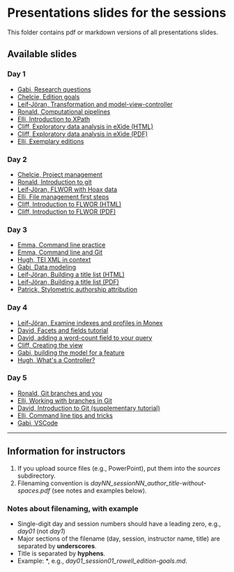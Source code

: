# Presentations slides for the sessions

This folder contains pdf or markdown versions of all presentations slides.

## Available slides

### Day 1

* [Gabi, Research questions](./day01_session01_keane_research-questions.md)
* [Chelcie, Edition goals](./day01_session01_rowell_edition-goals.md)
* [Leif-Jöran, Transformation and model-view-controller](./day01_session02-ljo-transformation_and_mvc.pdf)
* [Ronald, Computational pipelines](./day01_session02_dekker_computational-pipelines.pdf)
* [Elli, Introduction to XPath](./day01_session02_bleeker_xpath.pdf)
* [Cliff, Exploratory data analysis in eXide (HTML)](./day01_session04_anderson_exploratory_data_analysis_in_exide.pdf)
* [Cliff, Exploratory data analysis in eXide (PDF)](./day01_session04_anderson_exploratory_data_analysis_in_exide.pdf)
* [Elli, Exemplary editions](./day01_session04_bleeker_exemp-editions.pdf)

### Day 2

* [Chelcie, Project management](./day02_session01_rowell_project-management.md)
* [Ronald, Introduction to git](./day02_session02_dekker_version_control_with_git.pdf)
* [Leif-Jöran, FLWOR with Hoax data](./day02_session02_ljo_FLWOR-with-Hoax-data.pdf) 
* [Elli, File management first steps](./day02_session03_bleeker_file-management.pdf)
* [Cliff, Introduction to FLWOR (HTML)](./day02_session03_anderson_xquery_practice_flwor.md)
* [Cliff, Introduction to FLWOR (PDF)](./day02_session03_anderson_xquery_practice_flwor.pdf)

### Day 3

* [Emma, Command line practice](./day03_session01_schwarz_command-line-practice-updated.pdf)
* [Emma, Command line and Git](./day03_session04_schwarz_git-practice.pdf)
* [Hugh, TEI XML in context](./day03_session02_cayless_tei_rationale_alternatives.pdf)
* [Gabi, Data modeling](./day03_session02_keane_TEI_modeling.md)
* [Leif-Jöran, Building a title list (HTML)](./day03_session03_ljo_Building-a-title-list-with-XQuery.md)
* [Leif-Jöran, Building a title list (PDF)](./day03_session03_ljo_Building-a-title-list-with-XQuery.pdf)
* [Patrick, Stylometric authorship attribution](./day03_session04_juola_stylometry.pdf)

### Day 4

* [Leif-Jöran, Examine indexes and profiles in Monex](./day04_session01_ljo_Examine-indexes-and-profiles-in-Monex.md)
* [David, Facets and fields tutorial](https://github.com/Pittsburgh-NEH-Institute/pr-app/blob/main/pr-app-tutorials/facets-and-fields.md)
* [David, adding a word-count field to your query](./day04_session01_birnbaum_fields.md)
* [Cliff, Creating the view](./day04_session02_anderson_create-the-view.md)
* [Gabi, building the model for a feature](./day04_session02_keane_xquery_feature_model.md)
* [Hugh, What's a Controller?](./day04_session03_cayless_what-is-a-controller.pdf)

### Day 5

* [Ronald, Git branches and you](./day05_session02_dekker_git-branches-and-you.pdf)
* [Elli, Working with branches in Git](./day05_session02_bleeker_branches-issues-prs.pdf)
* [David, Introduction to Git (supplementary tutorial)](http://dh.obdurodon.org/git/)
* [Elli, Command line tips and tricks](./day05_session04_bleeker_CLI-tips-tricks.pdf)
* [Gabi, VSCode](./day05_session01_keane_vscode.md)

----

## Information for instructors

1. If you upload source files (e.g., PowerPoint), put them into the *sources* subdirectory.
2. Filenaming convention is *dayNN_sessionNN_author_title-without-spaces.pdf* (see notes and examples below).

### Notes about filenaming, with example

* Single-digit day and session numbers should have a leading zero, e.g., *day01* (not *day1*)
* Major sections of the filename (day, session, instructor name, title) are separated by **underscores**.
* Title is separated by **hyphens**.
* Example: *, e.g., *day01_session01_rowell_edition-goals.md*.
